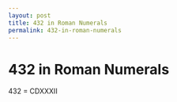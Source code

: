```yaml
---
layout: post
title: 432 in Roman Numerals
permalink: 432-in-roman-numerals
---
```


# 432 in Roman Numerals

432 = CDXXXII
